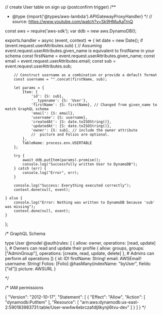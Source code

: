 // create User table on sign up (postconfirm trigger)
/**
 * @type {import('@types/aws-lambda').APIGatewayProxyHandler}
 */
// source: https://www.youtube.com/watch?v=Sk9HMuAaTmQ

const aws = require('aws-sdk');
var ddb = new aws.DynamoDB();

exports.handler = async (event, context) => {
    let date = new Date();
    if (event.request.userAttributes.sub) {
        // Assuming event.request.userAttributes.given_name is equivalent to firstName in your schema
        const firstName = event.request.userAttributes.given_name;
        const email = event.request.userAttributes.email;
        const sub = event.request.userAttributes.sub;

        // Construct username as a combination or provide a default format
        const username = "".concat(firstName, sub);

        let params = {
            Item: {
                'id': {S: sub},
                '__typename': {S: 'User'},
                'firstName': {S: firstName}, // Changed from given_name to match GraphQL schema
                'email': {S: email},
                'username': {S: username}, 
                'createdAt': {S: date.toISOString()},
                'updatedAt': {S: date.toISOString()},
                'owner': {S: sub}, // include the owner attribute
                //  picture and Folios are optional.
            },
            TableName: process.env.USERTABLE
        };

        try {
            await ddb.putItem(params).promise();
            console.log("Successfully written User to DynamoDB");
        } catch (err) {
            console.log("Error", err);
        }

        console.log("Success: Everything executed correctly");
        context.done(null, event);

    } else {
        console.log("Error: Nothing was written to DynamoDB because 'sub' was missing");
        context.done(null, event);
    }
};


/*
GraphQL Schema


type User
@model
@auth(rules: [
  { allow: owner, operations: [read, update] }, # Owners can read and update their profile
  { allow: groups, groups: ["AdminGroup"], operations: [create, read, update, delete] }, # Admins can perform all operations
]) {
  id: ID!
  firstName: String!
  email: AWSEmail!
  username: String!
  Folios: [Folio] @hasMany(indexName: "byUser", fields: ["id"])
  picture: AWSURL
}

*/

/*
IAM permissions

{
	"Version": "2012-10-17",
	"Statement": [
		{
			"Effect": "Allow",
			"Action": [
				"dynamodb:PutItem"
			],
			"Resource": [
				"arn:aws:dynamodb:us-east-2:590183983731:table/User-ww4w4ebrczafdljllkynji6tvu-dev"
			]
		}
	]
}
*/









